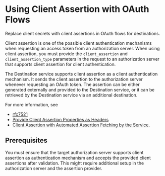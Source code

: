 <!-- loio789acee1faa24e6f8dac6c6ceeed66ec -->

# Using Client Assertion with OAuth Flows

Replace client secrets with client assertions in OAuth flows for destinations.

Client assertion is one of the possible client authentication mechanisms when requesting an access token from an authorization server. When using client assertion, you must provide the `client_assertion` and `client_assertion_type` parameters in the request to an authorization server that supports client assertion for client authentication.

The Destination service supports client assertion as а client authentication mechanism. It sends the client assertion to the authorization server whenever requesting an OAuth token. The assertion can be either generated externally and provided to the Destination service, or it can be retrieved by the Destination service via an additional destination.

For more information, see

-   [rfc7521](https://www.rfc-editor.org/rfc/rfc7521)
-   [Provide Client Assertion Properties as Headers](provide-client-assertion-properties-as-headers-6c98d97.md)
-   [Client Assertion with Automated Assertion Fetching by the Service](client-assertion-with-automated-assertion-fetching-by-the-service-1c34472.md).



<a name="loio789acee1faa24e6f8dac6c6ceeed66ec__section_lxn_3gl_cxb"/>

## Prerequisites

You must ensure that the target authorization server supports client assertion as authentication mechanism and accepts the provided client assertions after validation. This might require additional setup in the authorization server and the assertion provider.

